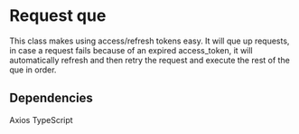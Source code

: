 # Request que
This class makes using access/refresh tokens easy. It will que up requests, in case a request fails because of an expired access_token, it will automatically refresh and then retry the request and execute the rest of the que in order.

## Dependencies
Axios
TypeScript